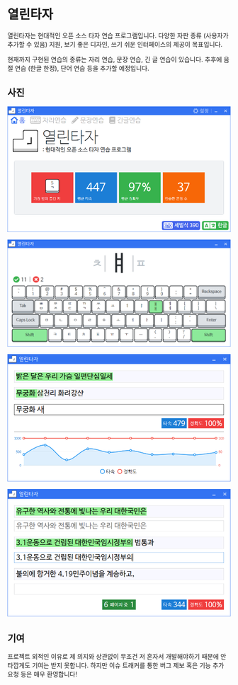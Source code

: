 # 열린타자

열린타자는 현대적인 오픈 소스 타자 연습 프로그램입니다. 다양한 자판 종류 (사용자가 추가할 수 있음) 지원, 보기 좋은 디자인, 쓰기 쉬운 인터페이스의 제공이 목표입니다.

현재까지 구현된 연습의 종류는 자리 연습, 문장 연습, 긴 글 연습이 있습니다. 추후에 음절 연습 (한글 한정), 단어 연습 등을 추가할 예정입니다.

## 사진

![1](images/1.png)

![2](images/2.png)

![3](images/3.png)

![4](images/4.png)

## 기여

프로젝트 외적인 이유로 제 의지와 상관없이 무조건 저 혼자서 개발해야하기 때문에 안타깝게도 기여는 받지 못합니다. 하지만 이슈 트래커를 통한 버그 제보 혹은 기능 추가 요청 등은 매우 환영합니다!
